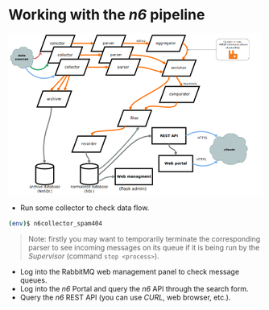 # Working with the *n6* pipeline

![pipeline](img/pipeline.png)

* Run some collector to check data flow.

```bash
(env)$ n6collector_spam404
```

> Note: firstly you may want to temporarily terminate the corresponding
parser to see incoming messages on its queue if it is being run by the *Supervisor* (command
`stop <process>`).

* Log into the RabbitMQ web management panel to check message queues.
* Log into the *n6* Portal and query the *n6* API through the search form.
* Query the *n6* REST API (you can use *CURL*, web browser, etc.).
